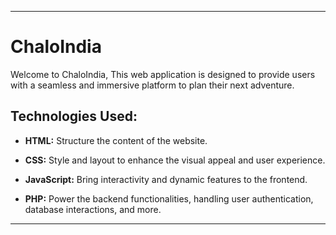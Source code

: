 
---

# ChaloIndia

Welcome to ChaloIndia, This web application is designed to provide users with a seamless and immersive platform to plan their next adventure.

## Technologies Used:

- **HTML:** Structure the content of the website.

- **CSS:** Style and layout to enhance the visual appeal and user experience.

- **JavaScript:** Bring interactivity and dynamic features to the frontend.

- **PHP:** Power the backend functionalities, handling user authentication, database interactions, and more.

---
